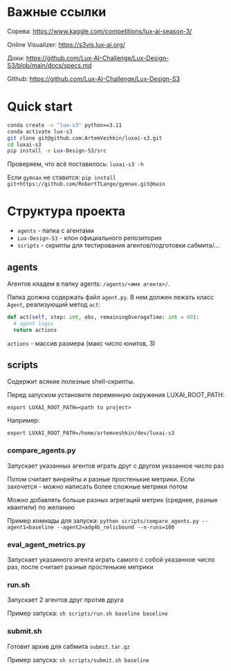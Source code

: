# Важные ссылки

Сорева: https://www.kaggle.com/competitions/lux-ai-season-3/

Online Visualizer: https://s3vis.lux-ai.org/

Доки: https://github.com/Lux-AI-Challenge/Lux-Design-S3/blob/main/docs/specs.md

Github: https://github.com/Lux-AI-Challenge/Lux-Design-S3

# Quick start

```bash
conda create -n "lux-s3" python==3.11
conda activate lux-s3
git clone git@github.com:ArtemVeshkin/luxai-s3.git
cd luxai-s3
pip install -e Lux-Design-S3/src
```

Проверяем, что всё поставилось: `luxai-s3 -h`

Если `gymnax` не ставится: `pip install git+https://github.com/RobertTLange/gymnax.git@main`

# Структура проекта

* `agents` - папка с агентами
* `Lux-Design-S3` - клон официального репозитория
* `scripts` - скрипты для тестирования агентов/подготовки сабмита/...

## agents

Агентов кладем в папку agents: `/agents/<имя агента>/`.

Папка должна содержать файл `agent.py`. В нем должен лежать класс `Agent`, реализующий метод `act`:

```python
def act(self, step: int, obs, remainingOverageTime: int = 60):
  # agent logic
  return actions 
```

`actions` - массив размера (макс число юнитов, 3)

## scripts

Содержит всякие полезные shell-скрипты.

Перед запуском установите переменную окружения LUXAI_ROOT_PATH:

`export LUXAI_ROOT_PATH=<path to project>`

Например:

`export LUXAI_ROOT_PATH=/home/artemveshkin/dev/luxai-s3`

### compare_agents.py

Запускает указанных агентов играть друг с другом указанное число раз

Потом считает винрейты и разные простенькие метрики. Если захочется - можно написать более сложные метрики потом

Можно добавлять больше разных агрегаций метрик (среднее, разные квантили) по желанию

Пример комнады для запуска: `python scripts/compare_agents.py --agent1=baseline --agent2=adg4b_relicbound --n-runs=100`

### eval_agent_metrics.py

Запускает указанного агента играть самого с собой указанное число раз, после считает разные простенькие метрики

### run.sh

Запускает 2 агентов друг против друга

Пример запуска: `sh scripts/run.sh baseline baseline`

### submit.sh

Готовит архив для сабмита `submit.tar.gz`

Пример запуска: `sh scripts/submit.sh baseline`
